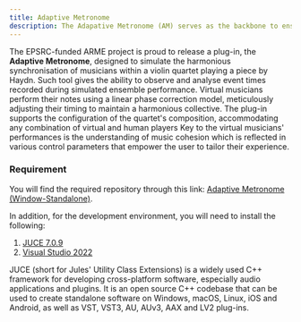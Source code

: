 ```yaml
---
title: Adaptive Metronome
description: The Adapative Metronome (AM) serves as the backbone to ensemble syncrhonisation
---
```


The EPSRC-funded ARME project is proud to release a plug-in, the **Adaptive Metronome**, designed to simulate the harmonious synchronisation of musicians within a violin quartet playing a piece by Haydn. Such tool gives the ability to observe and analyse event times recorded during simulated ensemble performance. Virtual musicians perform their notes using a linear phase correction model, meticulously adjusting their timing to maintain a harmonious collective. The plug-in supports the configuration of the quartet's composition, accommodating any combination of virtual and human players Key to the virtual musicians' performances is the understanding of music cohesion which is reflected in various control parameters that empower the user to tailor their experience.

### Requirement

You will find the required repository through this link: [Adaptive Metronome (Window-Standalone)](https://github.com/arme-project/AdaptiveMetronome/tree/windows-standalone).

In addition, for the development environment, you will need to install the following:
1. [JUCE 7.0.9](https://github.com/juce-framework/JUCE/releases/tag/7.0.9)
2. [Visual Studio 2022](https://visualstudio.microsoft.com/vs/)

JUCE (short for Jules' Utility Class Extensions) is a widely used C++ framework for developing cross-platform software, especially audio applications and plugins. It is an open source C++ codebase that can be used to create standalone software on Windows, macOS, Linux, iOS and Android, as well as VST, VST3, AU, AUv3, AAX and LV2 plug-ins.